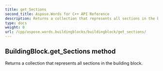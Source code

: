 ```yaml
---
title: get_Sections
second_title: Aspose.Words for C++ API Reference
description: Returns a collection that represents all sections in the building block. 
type: docs
weight: 0
url: /cpp/aspose.words.buildingblocks/buildingblock/get_sections/
---
```

## BuildingBlock.get_Sections method


Returns a collection that represents all sections in the building block.

